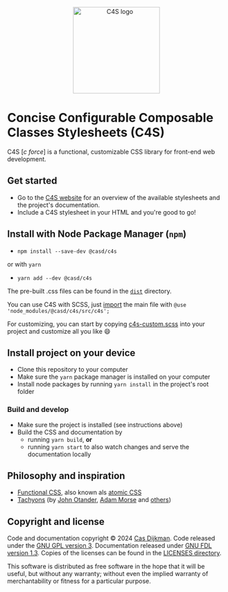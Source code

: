 <!--
SPDX-FileCopyrightText: 2025 Cas Dijkman

SPDX-License-Identifier: GFDL-1.3-only
-->

<p align="center">
    <a href="https://c4s.cdijkman.nl/">
        <img src="https://c4s.cdijkman.nl/logo.svg" alt="C4S logo" width="200">
    </a>
</p>

# Concise Configurable Composable Classes Stylesheets (C4S)

C4S [*c force*] is a functional, customizable CSS library for front-end web development.

## Get started

- Go to the [C4S website](https://c4s.cdijkman.nl) for an overview of the available
  stylesheets and the project's documentation.
- Include a C4S stylesheet in your HTML and you're good to go!

## Install with Node Package Manager (`npm`)

- `npm install --save-dev @casd/c4s`

or with `yarn`

- `yarn add --dev @casd/c4s`

The pre-built .css files can be found in the [`dist`](./dist) directory.

You can use C4S with SCSS, just [import](https://sass-lang.com/documentation/at-rules/use/)
the main file with `@use 'node_modules/@casd/c4s/src/c4s';`

For customizing, you can start by copying [c4s-custom.scss](./src/c4s-custom.scss) into
your project and customize all you like 😄

## Install project on your device

- Clone this repository to your computer
- Make sure the `yarn` package manager is installed on your computer
- Install node packages by running `yarn install` in the project's root folder

### Build and develop

- Make sure the project is installed (see instructions above)
- Build the CSS and documentation by
  - running `yarn build`, **or**
  - running `yarn start` to also watch changes and serve the documentation locally

## Philosophy and inspiration

- [Functional CSS](https://mrmrs.cc/writing/scalable-css/),
  also known als [atomic CSS](https://css-tricks.com/lets-define-exactly-atomic-css/)
- [Tachyons](https://tachyons.io/)
  (by [John Otander](https://www.johno.com/), [Adam Morse](https://mrmrs.io/) and
  [others](https://github.com/tachyons-css/tachyons/graphs/contributors))

## Copyright and license

Code and documentation copyright © 2024 [Cas Dijkman](https://cdijkman.nl).
Code released under the [GNU GPL version 3](https://www.gnu.org/licenses/gpl-3.0.en.html).
Documentation released under [GNU FDL version 1.3](https://www.gnu.org/licenses/fdl-1.3.html).
Copies of the licenses can be found in the [LICENSES directory](LICENSES).

This software is distributed as free software in the hope that it will be useful, but
without any warranty; without even the implied warranty of merchantability or fitness for
a particular purpose.
